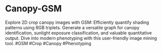 # Canopy-GSM
Explore 2D crop canopy images with GSM: Efficiently quantify shading patterns using RGB triplets. Generate a versatile graph for canopy identification, sunlight exposure classification, and valuable quantitative output. Dive into modern phenotyping with this user-friendly image mining tool. #GSM #Crop #Canopy #Phenotyping
